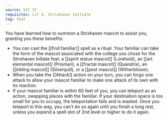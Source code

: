 ```yaml
---
source: SCC 37
requisites: Lvl 4, Strixhaven Initiate
tag: feat
---
```


You have learned how to summon a Strixhaven mascot to assist you, granting you these benefits:

- You can cast the [[find familiar]] spell as a ritual. Your familiar can take the form of the mascot associated with the college you chose for the Strixhaven Initiate feat: a [[spirit statue mascot]] (Lorehold), an [[art elemental mascot]] (Prismari), a [[fractal mascot]] (Quandrix), an [[inkling mascot]] (Silverquill), or a [[pest mascot]] (Witherbloom).
- When you take the [[Attack]] action on your turn, you can forgo one attack to allow your mascot familiar to make one attack of its own with its reaction.
- If your mascot familiar is within 60 feet of you, you can teleport as an action, swapping places with the familiar. If your destination space is too small for you to occupy, the teleportation fails and is wasted. Once you teleport in this way, you can't do so again until you finish a long rest, unless you expend a spell slot of 2nd level or higher to do it again.

